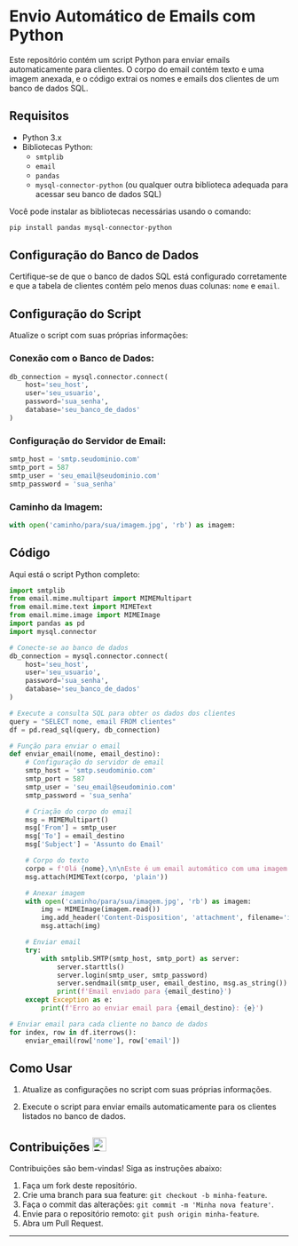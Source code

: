 # Envio Automático de Emails com Python

Este repositório contém um script Python para enviar emails automaticamente para clientes. O corpo do email contém texto e uma imagem anexada, e o código extrai os nomes e emails dos clientes de um banco de dados SQL.

## Requisitos

- Python 3.x
- Bibliotecas Python:
  - `smtplib`
  - `email`
  - `pandas`
  - `mysql-connector-python` (ou qualquer outra biblioteca adequada para acessar seu banco de dados SQL)

Você pode instalar as bibliotecas necessárias usando o comando:
```bash
pip install pandas mysql-connector-python
```

## Configuração do Banco de Dados

Certifique-se de que o banco de dados SQL está configurado corretamente e que a tabela de clientes contém pelo menos duas colunas: ``nome`` e ``email``.

## Configuração do Script

Atualize o script com suas próprias informações:

### Conexão com o Banco de Dados:

~~~python
db_connection = mysql.connector.connect(
    host='seu_host',
    user='seu_usuario',
    password='sua_senha',
    database='seu_banco_de_dados'
)
~~~

### Configuração do Servidor de Email:

~~~python
smtp_host = 'smtp.seudominio.com'
smtp_port = 587
smtp_user = 'seu_email@seudominio.com'
smtp_password = 'sua_senha'
~~~

### Caminho da Imagem:

~~~python
with open('caminho/para/sua/imagem.jpg', 'rb') as imagem:
~~~

## Código

Aqui está o script Python completo:

~~~python
import smtplib
from email.mime.multipart import MIMEMultipart
from email.mime.text import MIMEText
from email.mime.image import MIMEImage
import pandas as pd
import mysql.connector

# Conecte-se ao banco de dados
db_connection = mysql.connector.connect(
    host='seu_host',
    user='seu_usuario',
    password='sua_senha',
    database='seu_banco_de_dados'
)

# Execute a consulta SQL para obter os dados dos clientes
query = "SELECT nome, email FROM clientes"
df = pd.read_sql(query, db_connection)

# Função para enviar o email
def enviar_email(nome, email_destino):
    # Configuração do servidor de email
    smtp_host = 'smtp.seudominio.com'
    smtp_port = 587
    smtp_user = 'seu_email@seudominio.com'
    smtp_password = 'sua_senha'

    # Criação do corpo do email
    msg = MIMEMultipart()
    msg['From'] = smtp_user
    msg['To'] = email_destino
    msg['Subject'] = 'Assunto do Email'

    # Corpo do texto
    corpo = f'Olá {nome},\n\nEste é um email automático com uma imagem da nossa empresa.\n\nAtenciosamente,\nSua Empresa'
    msg.attach(MIMEText(corpo, 'plain'))

    # Anexar imagem
    with open('caminho/para/sua/imagem.jpg', 'rb') as imagem:
        img = MIMEImage(imagem.read())
        img.add_header('Content-Disposition', 'attachment', filename='imagem.jpg')
        msg.attach(img)

    # Enviar email
    try:
        with smtplib.SMTP(smtp_host, smtp_port) as server:
            server.starttls()
            server.login(smtp_user, smtp_password)
            server.sendmail(smtp_user, email_destino, msg.as_string())
            print(f'Email enviado para {email_destino}')
    except Exception as e:
        print(f'Erro ao enviar email para {email_destino}: {e}')

# Enviar email para cada cliente no banco de dados
for index, row in df.iterrows():
    enviar_email(row['nome'], row['email'])
~~~

## Como Usar

1. Atualize as configurações no script com suas próprias informações.

2. Execute o script para enviar emails automaticamente para os clientes listados no banco de dados.

## Contribuições <img src="https://raw.githubusercontent.com/Tarikul-Islam-Anik/Animated-Fluent-Emojis/master/Emojis/Travel%20and%20places/Rocket.png" alt="Rocket" width="25" height="25" />

Contribuições são bem-vindas! Siga as instruções abaixo:

1. Faça um fork deste repositório.
2. Crie uma branch para sua feature: `git checkout -b minha-feature`.
3. Faça o commit das alterações: `git commit -m 'Minha nova feature'`.
4. Envie para o repositório remoto: `git push origin minha-feature`.
5. Abra um Pull Request.

---
